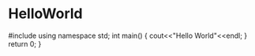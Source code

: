 # HelloWorld
#include<iostream>
using namespace std;
  int main()
  {
  cout<<"Hello World"<<endl;
  }
  return 0;
 }
